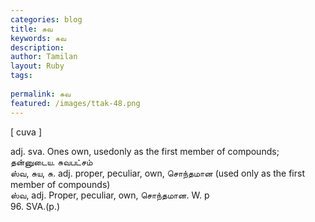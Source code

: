 ```yaml
---
categories: blog
title: சுவ
keywords: சுவ
description: 
author: Tamilan
layout: Ruby
tags: 
 
permalink: சுவ
featured: /images/ttak-48.png
---
```

  
[ cuva ]  
  
adj. sva. Ones own, usedonly as the first member of compounds; தன்னுடைய. சுவபட்சம்  
ஸ்வ, சுய, சு. adj. proper, peculiar, own, சொந்தமான (used only as the first member of compounds)  
ஸ்வ, adj. Proper, peculiar, own, சொந்தமான. W. p  
96. SVA.(p.)